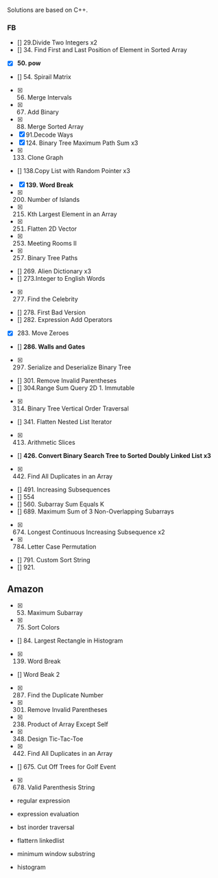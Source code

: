 Solutions are based on C++.

### FB

- [] 29.Divide Two Integers x2
- [] 34. Find First and Last Position of Element in Sorted Array
- [x] **50. pow**
- [] 54. Spirail Matrix
- [x] 56. Merge Intervals
- [x] 67. Add Binary
- [x] 88. Merge Sorted Array
- [x] 91.Decode Ways
- [x] 124. Binary Tree Maximum Path Sum x3
- [x] 133. Clone Graph
- [] 138.Copy List with Random Pointer x3
- [x] **139. Word Break**
- [x] 200. Number of Islands
- [x] 215. Kth Largest Element in an Array
- [x] 251. Flatten 2D Vector
- [x] 253. Meeting Rooms II
- [x] 257. Binary Tree Paths
- [] 269. Alien Dictionary x3
- [] 273.Integer to English Words
- [x] 277. Find the Celebrity
- [] 278. First Bad Version
- [] 282. Expression Add Operators
- [x] 283. Move Zeroes
- [] **286. Walls and Gates**
- [x] 297. Serialize and Deserialize Binary Tree
- [] 301. Remove Invalid Parentheses
- [] 304.Range Sum Query 2D 1. Immutable
- [x] 314. Binary Tree Vertical Order Traversal
- [] 341. Flatten Nested List Iterator
- [x] 413. Arithmetic Slices
- [] **426. Convert Binary Search Tree to Sorted Doubly Linked List x3**
- [x] 442. Find All Duplicates in an Array
- [] 491. Increasing Subsequences
- [] 554
- [] 560. Subarray Sum Equals K
- [] 689. Maximum Sum of 3 Non-Overlapping Subarrays
- [x] 674. Longest Continuous Increasing Subsequence x2
- [x] 784. Letter Case Permutation
- [] 791. Custom Sort String
- [] 921. 






## Amazon

- [x] 53. Maximum Subarray
- [x] 75. Sort Colors
- [] 84. Largest Rectangle in Histogram
- [x] 139. Word Break
- [] Word Beak 2
- [x] 287. Find the Duplicate Number
- [x] 301. Remove Invalid Parentheses
- [x] 238. Product of Array Except Self
- [x] 348. Design Tic-Tac-Toe
- [x] 442. Find All Duplicates in an Array 
- [] 675. Cut Off Trees for Golf Event
- [x] 678. Valid Parenthesis String
- regular expression
- expression evaluation
- bst inorder traversal

- flattern linkedlist
- minimum window substring
- histogram

















